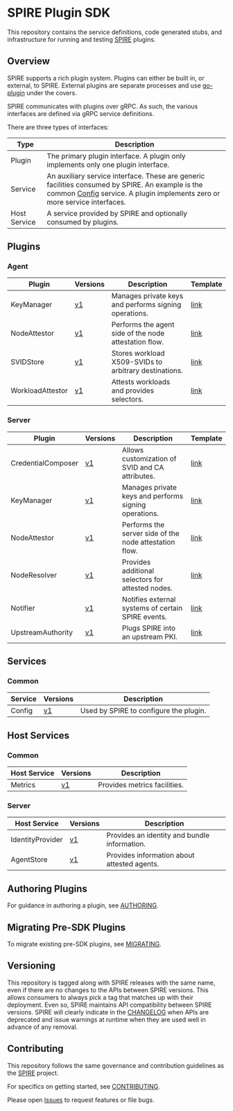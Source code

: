 # SPIRE Plugin SDK

This repository contains the service definitions, code generated stubs, and
infrastructure for running and testing [SPIRE](https://github.com/spiffe/spire) plugins.

## Overview

SPIRE supports a rich plugin system. Plugins can either be built in, or
external, to SPIRE. External plugins are separate processes and use
[go-plugin](https://github.com/hashicorp/go-plugin) under the covers.

SPIRE communicates with plugins over gRPC. As such, the various interfaces are defined via gRPC service definitions.

There are three types of interfaces:

| Type         | Description
| ------------ | --------------------------------------------------------------|
| Plugin       | The primary plugin interface. A plugin only implements only one plugin interface. |
| Service      | An auxiliary service interface. These are generic facilities consumed by SPIRE. An example is the common [Config](proto/spire/service/common/config) service. A plugin implements zero or more service interfaces. |
| Host Service | A service provided by SPIRE and optionally consumed by plugins. |

## Plugins

### Agent

| Plugin | Versions | Description | Template    |
| ------ | -------- | ----------- | ----------- |
| KeyManager       | [v1](proto/spire/plugin/agent/keymanager/v1/keymanager.proto)                | Manages private keys and performs signing operations.  | [link](templates/agent/keymanager)         |
| NodeAttestor     | [v1](proto/spire/plugin/agent/nodeattestor/v1/nodeattestor.proto)            | Performs the agent side of the node attestation flow.  | [link](templates/agent/nodeattestor)       |
| SVIDStore        | [v1](proto/spire/plugin/agent/svidstore/v1/svidstore.proto)                  | Stores workload X509-SVIDs to arbitrary destinations.  | [link](templates/agent/svidstore)          |
| WorkloadAttestor | [v1](proto/spire/plugin/agent/workloadattestor/v1/workloadattestor.proto)    | Attests workloads and provides selectors.              | [link](templates/agent/workloadattestor)   |

### Server

| Plugin | Versions  | Description | Template    |
| ------ | --------  | ----------- | ----------- |
| CredentialComposer | [v1](proto/spire/plugin/server/credentialcomposer/v1/credentialcomposer.proto) | Allows customization of SVID and CA attributes.        | [link](templates/server/credentialcomposer) |
| KeyManager         | [v1](proto/spire/plugin/server/keymanager/v1/keymanager.proto)                 | Manages private keys and performs signing operations.  | [link](templates/server/keymanager)         |
| NodeAttestor       | [v1](proto/spire/plugin/server/nodeattestor/v1/nodeattestor.proto)             | Performs the server side of the node attestation flow. | [link](templates/server/nodeattestor)       |
| NodeResolver       | [v1](proto/spire/plugin/server/noderesolver/v1/noderesolver.proto)             | Provides additional selectors for attested nodes.      | [link](templates/server/noderesolver)       |
| Notifier           | [v1](proto/spire/plugin/server/notifier/v1/notifier.proto)                     | Notifies external systems of certain SPIRE events.     | [link](templates/server/notifier)           |
| UpstreamAuthority  | [v1](proto/spire/plugin/server/upstreamauthority/v1/upstreamauthority.proto)   | Plugs SPIRE into an upstream PKI.                      | [link](templates/server/upstreamauthority)  |


## Services

### Common

| Service | Versions | Description |
| ------- | -------- | ----------- |
| Config | [v1](proto/spire/service/common/config/v1/config.proto) | Used by SPIRE to configure the plugin. |


## Host Services

### Common

| Host Service | Versions | Description |
| ------------ | -------- | ----------- |
| Metrics | [v1](proto/spire/hostservice/common/metrics/v1/metrics.proto) | Provides metrics facilities. |


### Server

| Host Service | Versions | Description |
| ------------ | -------- | ----------- |
| IdentityProvider | [v1](proto/spire/hostservice/server/identityprovider/v1/identityprovider.proto) | Provides an identity and bundle information. |
| AgentStore       | [v1](proto/spire/hostservice/server/agentstore/v1/agentstore.proto)             | Provides information about attested agents.  |


## Authoring Plugins

For guidance in authoring a plugin, see [AUTHORING](/docs/AUTHORING.md).

## Migrating Pre-SDK Plugins

To migrate existing pre-SDK plugins, see [MIGRATING](/docs/MIGRATING.md).

## Versioning

This repository is tagged along with SPIRE releases with the same name, even if
there are no changes to the APIs between SPIRE versions. This allows consumers
to always pick a tag that matches up with their deployment. Even so, SPIRE
maintains API compatibility between SPIRE versions. SPIRE will clearly indicate
in the [CHANGELOG](https://github.com/spiffe/spire/blob/main/CHANGELOG) when
APIs are deprecated and issue warnings at runtime when they are used well in
advance of any removal.

## Contributing

This repository follows the same governance and contribution guidelines as the
[SPIRE](https://github.com/spiffe/spire) project.

For specifics on getting started, see [CONTRIBUTING](/docs/CONTRIBUTING.md).

Please open [Issues](https://github.com/spiffe/spire/issues) to request features or file bugs.
